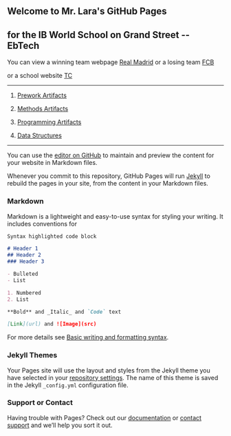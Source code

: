 ## Welcome to Mr. Lara's GitHub Pages
## for the IB World School on Grand Street -- EbTech

You can view a winning team webpage [Real Madrid](https://www.realmadrid.com/en)
or a losing team [FCB](https://www.fcbarcelona.com/en/)

or a school website [TC](https://www.tc.columbia.edu)

---------------------------------------
1. [Prework Artifacts](PreWork.md)

2. [Methods Artifacts](methods.md)

3. [Programming Artifacts](prog.md)

4. [Data Structures](datast.md)

------------------------------------------



You can use the [editor on GitHub](https://github.com/elara711/nycscertweb/edit/gh-pages/index.md) to maintain and preview the content for your website in Markdown files.

Whenever you commit to this repository, GitHub Pages will run [Jekyll](https://jekyllrb.com/) to rebuild the pages in your site, from the content in your Markdown files.

### Markdown

Markdown is a lightweight and easy-to-use syntax for styling your writing. It includes conventions for

```markdown
Syntax highlighted code block

# Header 1
## Header 2
### Header 3

- Bulleted
- List

1. Numbered
2. List

**Bold** and _Italic_ and `Code` text

[Link](url) and ![Image](src)
```

For more details see [Basic writing and formatting syntax](https://docs.github.com/en/github/writing-on-github/getting-started-with-writing-and-formatting-on-github/basic-writing-and-formatting-syntax).

### Jekyll Themes

Your Pages site will use the layout and styles from the Jekyll theme you have selected in your [repository settings](https://github.com/elara711/nycscertweb/settings/pages). The name of this theme is saved in the Jekyll `_config.yml` configuration file.

### Support or Contact

Having trouble with Pages? Check out our [documentation](https://docs.github.com/categories/github-pages-basics/) or [contact support](https://support.github.com/contact) and we’ll help you sort it out.



